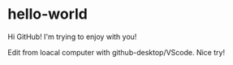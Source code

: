 # hello-world

Hi GitHub!
I'm trying to enjoy with you!

Edit from loacal computer with github-desktop/VScode.
Nice try!